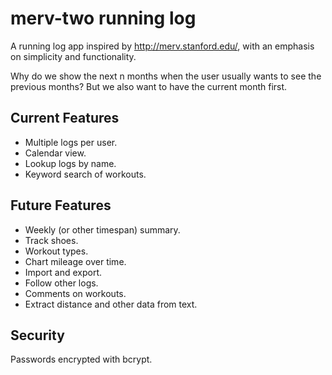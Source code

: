 merv-two running log
====================

A running log app inspired by http://merv.stanford.edu/, with an emphasis on simplicity and functionality.

Why do we show the next n months when the user usually wants to see the previous months? But we also want to have the current month first.

## Current Features

- Multiple logs per user.
- Calendar view.
- Lookup logs by name.
- Keyword search of workouts.

## Future Features

- Weekly (or other timespan) summary.
- Track shoes.
- Workout types.
- Chart mileage over time.
- Import and export.
- Follow other logs.
- Comments on workouts.
- Extract distance and other data from text.

## Security

Passwords encrypted with bcrypt.
